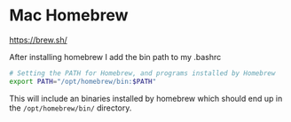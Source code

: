 # Mac Homebrew
https://brew.sh/

After installing homebrew I add the bin path to my .bashrc

```bash
# Setting the PATH for Homebrew, and programs installed by Homebrew
export PATH="/opt/homebrew/bin:$PATH"

```

This will include an binaries installed by homebrew which should end up in the `/opt/homebrew/bin/` directory.

